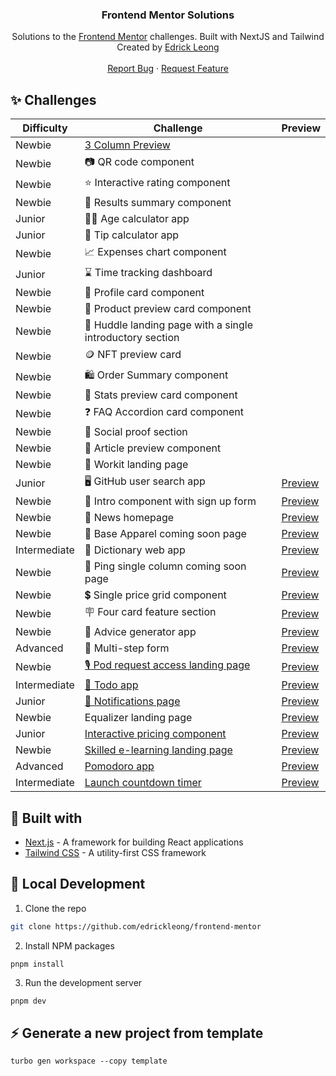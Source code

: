 <p align="center">
<h3 align="center">Frontend Mentor Solutions</h3>

<p align="center">
    Solutions to the <a href="https://www.frontendmentor.io/">Frontend Mentor</a> challenges. Built with NextJS and Tailwind
    <br />
    Created by <a href="https://twitter.com/edrickleong_">Edrick Leong</a>
    <br />
    <br />
    <a href="https://github.com/edrickleong/frontend-mentor/issues">Report Bug</a>
    ·
    <a href="https://github.com/edrickleong/frontend-mentor/issues">Request Feature</a>
</p>

## ✨ Challenges

| Difficulty   | Challenge                                                     | Preview                                                                                |
|--------------|---------------------------------------------------------------|----------------------------------------------------------------------------------------|
| Newbie       | [3 Column Preview](apps/3-column-preview)                     |                                                                                        |
| Newbie       | 📷 QR code component                                          |                                                                                        |
| Newbie       | ⭐ Interactive rating component                                |                                                                                        |
| Newbie       | 💯 Results summary component                                  |                                                                                        |
| Junior       | 🧑‍🦳 Age calculator app                                      |                                                                                        |
| Junior       | 💸 Tip calculator app                                         |                                                                                        |
| Newbie       | 📈 Expenses chart component                                   |                                                                                        |
| Junior       | ⌛ Time tracking dashboard                                     |                                                                                        |
| Newbie       | 👤 Profile card component                                     |                                                                                        |
| Newbie       | 🧴 Product preview card component                             |                                                                                        |
| Newbie       | 📱 Huddle landing page with a single introductory section     |                                                                                        |
| Newbie       | 🪙 NFT preview card                                           |                                                                                        |
| Newbie       | 🛍️ Order Summary component                                   |                                                                                        |
| Newbie       | 🔢 Stats preview card component                               |                                                                                        |
| Newbie       | ❓ FAQ Accordion card component                                |                                                                                        |
| Newbie       | 📝 Social proof section                                       |                                                                                        |
| Newbie       | 📄 Article preview component                                  |                                                                                        |
| Newbie       | 📱 Workit landing page                                        |                                                                                        |
| Junior       | 🖥️ GitHub user search app                                    | [Preview](https://frontend-mentor-github-user-search.vercel.app/)                      |
| Newbie       | 📄 Intro component with sign up form                          | [Preview](https://frontend-mentor-intro-component-with-sign-up-form-seven.vercel.app/) |
| Newbie       | 📰 News homepage                                              | [Preview](https://edrick-news.netlify.app/)                                            |
| Newbie       | 👚 Base Apparel coming soon page                              | [Preview](https://edrick-base-apparel.netlify.app/)                                    |
| Intermediate | 📖 Dictionary web app                                         | [Preview](https://edrick-dictionary.netlify.app/)                                      |
| Newbie       | 📃 Ping single column coming soon page                        | [Preview](https://edrick-ping.netlify.app/)                                            |
| Newbie       | 💲 Single price grid component                                | [Preview](https://edrick-single-price-grid.netlify.app/)                               |
| Newbie       | 🪧 Four card feature section                                  | [Preview](https://edrick-four-card-section.netlify.app/)                               |
| Newbie       | 💭 Advice generator app                                       | [Preview](https://edrick-advice-generator.netlify.app/)                                |
| Advanced     | 📄 Multi-step form                                            | [Preview](https://edrick-multi-step-form.netlify.app/)                                 |
| Newbie       | [🎙 Pod request access landing page](apps/pod-request-access) | [Preview](https://edrick-pod-request-access.netlify.app/)                              |
| Intermediate | [📝 Todo app](apps/todo-app)                                  | [Preview](https://edrick-todo-app.netlify.app/)                                        |
| Junior       | [🔔 Notifications page](apps/notifications-page)              | [Preview](https://edrick-notifications-page.netlify.app/)                              |
| Newbie       | Equalizer landing page                                        | [Preview](https://edrick-equalizer.netlify.app/)                                       |
| Junior       | [Interactive pricing component](apps/interactive-pricing)     | [Preview](https://edrick-interactive-pricing.netlify.app/)                             |
| Newbie       | [Skilled e-learning landing page](apps/skilled-elearning)     | [Preview](https://edrick-skilled-elearning.netlify.app/)                               |
| Advanced     | [Pomodoro app](apps/pomodoro-app)                             | [Preview](https://edrick-pomodoro.netlify.app/)                                        |
| Intermediate | [Launch countdown timer](apps/countdown)                      | [Preview](https://edrick-countdown.netlify.app/)                                       |

## 🔧 Built with

- [Next.js](https://nextjs.org/) - A framework for building React applications
- [Tailwind CSS](https://tailwindcss.com/) - A utility-first CSS framework

## 🚀 Local Development

1. Clone the repo

```sh
git clone https://github.com/edrickleong/frontend-mentor
```

2. Install NPM packages

```sh
pnpm install
```

3. Run the development server

```
pnpm dev
```

## ⚡ Generate a new project from template

```shell
turbo gen workspace --copy template
```